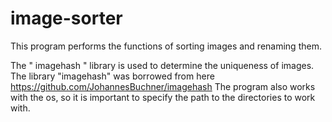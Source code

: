 # image-sorter
This program performs the functions of sorting images and renaming them.

The " imagehash " library is used to determine the uniqueness of images.
The library "imagehash" was borrowed from here https://github.com/JohannesBuchner/imagehash
The program also works with the os, so it is important to specify the path to the directories to work with.
